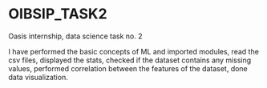 # OIBSIP_TASK2
Oasis internship, data science task no. 2

I have performed the basic concepts of ML and imported modules, read the csv files, displayed the stats, checked if the dataset contains any missing values, performed correlation between the features of the dataset, done data visualization.
